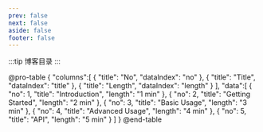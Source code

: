 ```yaml
---
prev: false
next: false
aside: false
footer: false
---
```


:::tip 博客目录
:::

@pro-table
{
"columns":[
{ "title": "No", "dataIndex": "no" },
{ "title": "Title", "dataIndex": "title" },
{ "title": "Length", "dataIndex": "length" }
],
"data":[
{ "no": 1, "title": "Introduction", "length": "1 min" },
{ "no": 2, "title": "Getting Started", "length": "2 min" },
{ "no": 3, "title": "Basic Usage", "length": "3 min" },
{ "no": 4, "title": "Advanced Usage", "length": "4 min" },
{ "no": 5, "title": "API", "length": "5 min" }
]
}
@end-table
